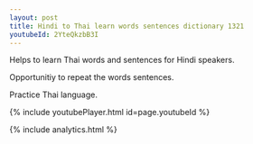 ```yaml
---
layout: post
title: Hindi to Thai learn words sentences dictionary 1321 
youtubeId: 2YteQkzbB3I
---
```

 
 
Helps to learn Thai words and sentences for Hindi speakers.

Opportunitiy to repeat the words sentences. 

Practice Thai language. 
 
{% include youtubePlayer.html id=page.youtubeId %}
 
 
{% include analytics.html %}